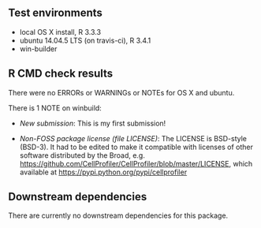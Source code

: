 ## Test environments
* local OS X install, R 3.3.3
* ubuntu 14.04.5 LTS (on travis-ci), R 3.4.1
* win-builder

## R CMD check results
There were no ERRORs or WARNINGs or NOTEs for OS X and ubuntu.

There is 1 NOTE on winbuild:

- *New submission*: This is my first submission!

- *Non-FOSS package license (file LICENSE)*: The LICENSE is BSD-style (BSD-3). It had to be edited to make it compatible with licenses of other software distributed by the Broad, e.g. https://github.com/CellProfiler/CellProfiler/blob/master/LICENSE, which available at https://pypi.python.org/pypi/cellprofiler


## Downstream dependencies

There are currently no downstream dependencies for this package.

